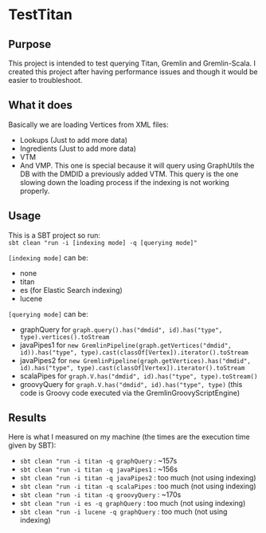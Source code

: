 TestTitan
=========

Purpose
-------
This project is intended to test querying Titan, Gremlin and Gremlin-Scala.
I created this project after having performance issues and though it would be easier to troubleshoot.

What it does
------------
Basically we are loading Vertices from XML files:

- Lookups (Just to add more data)
- Ingredients (Just to add more data)
- VTM
- And VMP. This one is special because it will query using GraphUtils the DB with the DMDID a previously added VTM. This query is the one slowing down the loading process if the indexing is not working properly.

Usage
-----
This is a SBT project so run:  
`sbt clean "run -i [indexing mode] -q [querying mode]"`

`[indexing mode]` can be:

- none
- titan
- es (for Elastic Search indexing)
- lucene
 
`[querying mode]` can be:

- graphQuery for `graph.query().has("dmdid", id).has("type", type).vertices().toStream`
- javaPipes1 for `new GremlinPipeline(graph.getVertices("dmdid", id)).has("type", type).cast(classOf[Vertex]).iterator().toStream`
- javaPipes2 for `new GremlinPipeline(graph.getVertices).has("dmdid", id).has("type", type).cast(classOf[Vertex]).iterator().toStream`
- scalaPipes for `graph.V.has("dmdid", id).has("type", type).toStream()`
- groovyQuery for `graph.V.has("dmdid", id).has("type", type)` (this code is Groovy code executed via the GremlinGroovyScriptEngine)

Results
-------
Here is what I measured on my machine (the times are the execution time given by SBT):

- `sbt clean "run -i titan -q graphQuery` : ~157s
- `sbt clean "run -i titan -q javaPipes1` : ~156s
- `sbt clean "run -i titan -q javaPipes2` : too much (not using indexing)
- `sbt clean "run -i titan -q scalaPipes` : too much (not using indexing)
- `sbt clean "run -i titan -q groovyQuery` : ~170s
- `sbt clean "run -i es -q graphQuery` : too much (not using indexing)
- `sbt clean "run -i lucene -q graphQuery` : too much (not using indexing)
